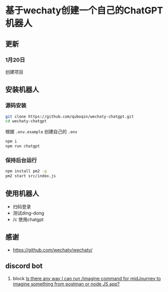 # 基于wechaty创建一个自己的ChatGPT机器人
## 更新
### 1月20日
创建项目




## 安装机器人
### 源码安装
```bash
git clone https://github.com/quboqin/wechaty-chatgpt.git
cd wechaty-chatgpt
```
根据 `.env.example` 创建自己的 `.env`
```bash
npm i
npm run chatgpt
```
### 保持后台运行
```bash
npm install pm2 -g
pm2 start src/index.js
```
## 使用机器人
- 扫码登录
- 测试ding-dong
- /c 使用chatgpt
## 感谢
- <https://github.com/wechaty/wechaty/>

## discord bot
1. block
[Is there any way I can run /imagine command for midJourney to imagine something from postman or node JS app?](https://stackoverflow.com/questions/75108392/is-there-any-way-i-can-run-imagine-command-for-midjourney-to-imagine-something)